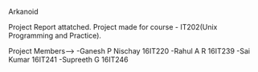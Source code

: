 Arkanoid

Project Report attatched.
Project made for course - IT202(Unix Programming and Practice).

Project Members-->
-Ganesh P Nischay 16IT220
-Rahul A R 16IT239
-Sai Kumar 16IT241
-Supreeth G 16IT246
